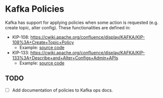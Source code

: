 # Kafka Policies

Kafka has support for applying policies when some action is requested (e.g. create topic, alter config).
These functionalities are defined in: 

- KIP-108: https://cwiki.apache.org/confluence/display/KAFKA/KIP-108%3A+Create+Topic+Policy
  - Example: [source code](src/main/java/poc/kafka/policy/AppTopicCreationPolicy.java)
- KIP-133: https://cwiki.apache.org/confluence/display/KAFKA/KIP-133%3A+Describe+and+Alter+Configs+Admin+APIs
  - Example: [source code](src/main/java/poc/kafka/policy/AppAlterTopicConfigPolicy.java)

## TODO

- [ ] Add documentation of policies to Kafka ops docs.